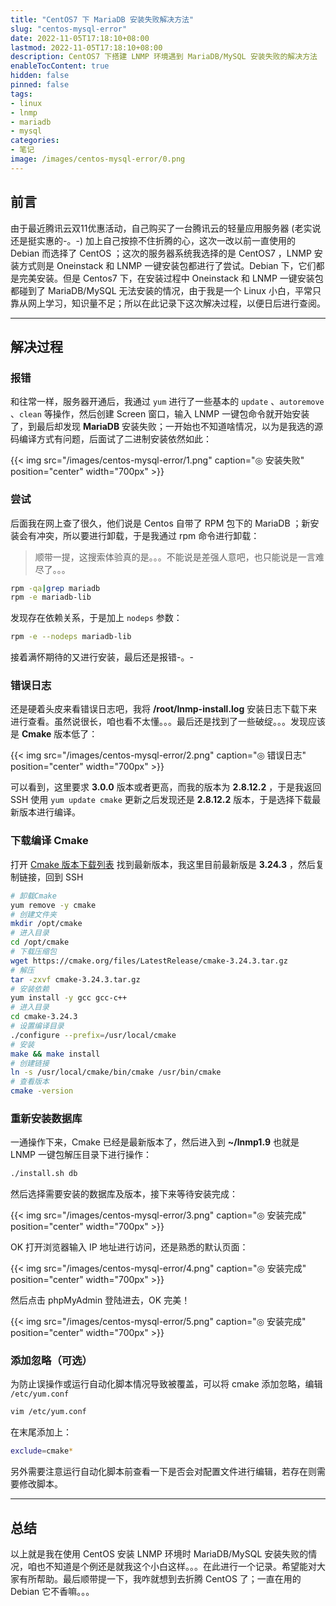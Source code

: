```yaml
---
title: "CentOS7 下 MariaDB 安装失败解决方法"
slug: "centos-mysql-error"
date: 2022-11-05T17:18:10+08:00
lastmod: 2022-11-05T17:18:10+08:00
description: CentOS7 下搭建 LNMP 环境遇到 MariaDB/MySQL 安装失败的解决方法
enableTocContent: true
hidden: false
pinned: false
tags:
- linux
- lnmp
- mariadb
- mysql
categories:
- 笔记
image: /images/centos-mysql-error/0.png
---
```


## 前言

由于最近腾讯云双11优惠活动，自己购买了一台腾讯云的轻量应用服务器 (老实说还是挺实惠的-。-) 加上自己按捺不住折腾的心，这次一改以前一直使用的 Debian 而选择了 CentOS ；这次的服务器系统我选择的是 CentOS7 ，LNMP 安装方式则是 Oneinstack 和 LNMP 一键安装包都进行了尝试。Debian 下，它们都是完美安装。但是 Centos7 下，在安装过程中 Oneinstack 和 LNMP 一键安装包都碰到了 MariaDB/MySQL 无法安装的情况，由于我是一个 Linux 小白，平常只靠从网上学习，知识量不足；所以在此记录下这次解决过程，以便日后进行查阅。

<!--more-->

---

## 解决过程

### 报错

和往常一样，服务器开通后，我通过 `yum` 进行了一些基本的 `update` 、`autoremove` 、`clean` 等操作，然后创建 Screen 窗口，输入 LNMP 一键包命令就开始安装了，到最后却发现 **MariaDB** 安装失败；一开始也不知道啥情况，以为是我选的源码编译方式有问题，后面试了二进制安装依然如此：

{{< img src="/images/centos-mysql-error/1.png" caption="◎ 安装失败" position="center" width="700px" >}}

### 尝试

后面我在网上查了很久，他们说是 Centos 自带了 RPM 包下的 MariaDB ；新安装会有冲突，所以要进行卸载，于是我通过 rpm 命令进行卸载：

> 顺带一提，这搜索体验真的是。。。不能说是差强人意吧，也只能说是一言难尽了。。。

```bash
rpm -qa|grep mariadb
rpm -e mariadb-lib
```

发现存在依赖关系，于是加上 `nodeps` 参数：

```bash
rpm -e --nodeps mariadb-lib
```

接着满怀期待的又进行安装，最后还是报错-。-

### 错误日志

还是硬着头皮来看错误日志吧，我将 **/root/lnmp-install.log** 安装日志下载下来进行查看。虽然说很长，咱也看不太懂。。。最后还是找到了一些破绽。。。发现应该是 **Cmake** 版本低了：

{{< img src="/images/centos-mysql-error/2.png" caption="◎ 错误日志" position="center" width="700px" >}}

可以看到，这里要求 **3.0.0** 版本或者更高，而我的版本为 **2.8.12.2** ，于是我返回 SSH 使用 `yum update cmake` 更新之后发现还是 **2.8.12.2** 版本，于是选择下载最新版本进行编译。

### 下载编译 Cmake

打开 <a href="https://cmake.org/files/LatestRelease/" target="_blank">Cmake 版本下载列表</a> 找到最新版本，我这里目前最新版是 **3.24.3** ，然后复制链接，回到 SSH 

```bash
# 卸载Cmake
yum remove -y cmake
# 创建文件夹
mkdir /opt/cmake
# 进入目录
cd /opt/cmake
# 下载压缩包
wget https://cmake.org/files/LatestRelease/cmake-3.24.3.tar.gz
# 解压
tar -zxvf cmake-3.24.3.tar.gz
# 安装依赖
yum install -y gcc gcc-c++
# 进入目录
cd cmake-3.24.3
# 设置编译目录
./configure --prefix=/usr/local/cmake
# 安装
make && make install
# 创建链接
ln -s /usr/local/cmake/bin/cmake /usr/bin/cmake
# 查看版本
cmake -version
```

### 重新安装数据库

一通操作下来，Cmake 已经是最新版本了，然后进入到 **~/lnmp1.9** 也就是 LNMP 一键包解压目录下进行操作：

```bash
./install.sh db
```

然后选择需要安装的数据库及版本，接下来等待安装完成：

{{< img src="/images/centos-mysql-error/3.png" caption="◎ 安装完成" position="center" width="700px" >}}

OK 打开浏览器输入 IP 地址进行访问，还是熟悉的默认页面：

{{< img src="/images/centos-mysql-error/4.png" caption="◎ 安装完成" position="center" width="700px" >}}

然后点击 phpMyAdmin 登陆进去，OK 完美！

{{< img src="/images/centos-mysql-error/5.png" caption="◎ 安装完成" position="center" width="700px" >}}

### 添加忽略（可选）

为防止误操作或运行自动化脚本情况导致被覆盖，可以将 cmake 添加忽略，编辑 `/etc/yum.conf` 

```bash
vim /etc/yum.conf
```

在末尾添加上：

```bash
exclude=cmake*
```

另外需要注意运行自动化脚本前查看一下是否会对配置文件进行编辑，若存在则需要修改脚本。

---

## 总结

以上就是我在使用 CentOS 安装 LNMP 环境时 MariaDB/MySQL 安装失败的情况，咱也不知道是个例还是就我这个小白这样。。。在此进行一个记录。希望能对大家有所帮助。最后顺带提一下，我咋就想到去折腾 CentOS 了；一直在用的Debian 它不香嘛。。。